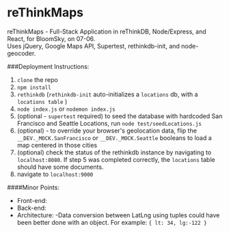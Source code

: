 # reThinkMaps
reThinkMaps - Full-Stack Application in reThinkDB, Node/Express, and React, for BloomSky, on 07-06.  
Uses jQuery, Google Maps API, Supertest, rethinkdb-init, and node-geocoder.

###Deployment Instructions:
1. `clone` the repo
2. `npm install`
3. `rethinkdb` (`rethinkdb-init` auto-initializes a `locations` db, with a `locations table` )
4. `node index.js` or `nodemon index.js`
5. (optional - `supertest` required) to seed the database with hardcoded San Francisco and Seattle Locations, run `node test/seedLocations.js`
6. (optional) - to override your browser's geolocation data, flip the `__DEV._MOCK.SanFrancisco` or `__DEV._MOCK.Seattle` booleans to load a map centered in those cities
7. (optional) check the status of the rethinkdb instance by navigating to `localhost:8080`. If step 5 was completed correctly, the `locations` table should have some documents.
8. navigate to `localhost:9000`

####Minor Points:
- Front-end:
- Back-end:
- Architecture:
  -Data conversion between LatLng using tuples could have been better done with an object. For example:  `{ lt: 34, lg:-122 }`